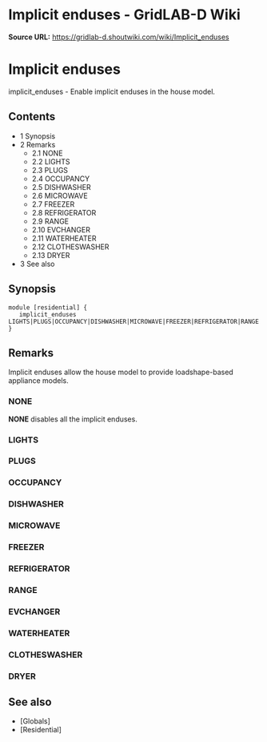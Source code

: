 # Implicit enduses - GridLAB-D Wiki

**Source URL:** https://gridlab-d.shoutwiki.com/wiki/Implicit_enduses
# Implicit enduses

implicit_enduses \- Enable implicit enduses in the house model. 

## Contents

  * 1 Synopsis
  * 2 Remarks
    * 2.1 NONE
    * 2.2 LIGHTS
    * 2.3 PLUGS
    * 2.4 OCCUPANCY
    * 2.5 DISHWASHER
    * 2.6 MICROWAVE
    * 2.7 FREEZER
    * 2.8 REFRIGERATOR
    * 2.9 RANGE
    * 2.10 EVCHANGER
    * 2.11 WATERHEATER
    * 2.12 CLOTHESWASHER
    * 2.13 DRYER
  * 3 See also
## Synopsis
    
    
    module [residential] {
       implicit_enduses LIGHTS|PLUGS|OCCUPANCY|DISHWASHER|MICROWAVE|FREEZER|REFRIGERATOR|RANGE|EVCHARGER|WATERHEATER|CLOTHESWASHER|DRYER;
    }
    

## Remarks

Implicit enduses allow the house model to provide loadshape-based appliance models. 

### NONE

**NONE** disables all the implicit enduses. 

### LIGHTS

### PLUGS

### OCCUPANCY

### DISHWASHER

### MICROWAVE

### FREEZER

### REFRIGERATOR

### RANGE

### EVCHANGER

### WATERHEATER

### CLOTHESWASHER

### DRYER

## See also

  * [Globals]
  * [Residential]

